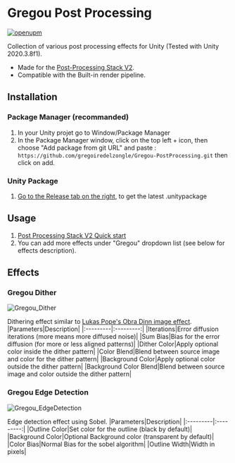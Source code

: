 # Gregou Post Processing
[![openupm](https://img.shields.io/npm/v/com.gregou.postprocessing?label=openupm&registry_uri=https://package.openupm.com)](https://openupm.com/packages/com.gregou.postprocessing/)

Collection of various post processing effects for Unity (Tested with Unity 2020.3.8f1).
- Made for the [Post-Processing Stack V2](https://docs.unity3d.com/Packages/com.unity.postprocessing@3.1/manual/index.html).
- Compatible with the Built-in render pipeline.

## Installation

### Package Manager (recommanded)
1. In your Unity projet go to Window/Package Manager
2. In the Package Manager window, click on the top left + icon, then choose "Add package from git URL" and paste : `https://github.com/gregoiredelzongle/Gregou-PostProcessing.git` then click on add.

### Unity Package
1. [Go to the Release tab on the right](https://github.com/gregoiredelzongle/Gregou-PostProcessing/releases), to get the latest .unitypackage

## Usage

1. [Post Processing Stack V2 Quick start](https://docs.unity3d.com/Packages/com.unity.postprocessing@3.1/manual/Quick-start.html)
2. You can add more effects under "Gregou" dropdown list (see below for effects description).

## Effects

### Gregou Dither
![Gregou_Dither](https://user-images.githubusercontent.com/9194561/118359398-81535f00-b583-11eb-90b8-c26d679da9d9.gif)

Dithering effect similar to [Lukas Pope's Obra Dinn image effect](https://forums.tigsource.com/?topic=40832.0).
|Parameters|Description|
|:---------|:---------:|
|Iterations|Error diffusion iterations (more means more diffused noise)|
|Sum Bias|Bias for the error diffusion (for more or less aligned patterns)|
|Dither Color|Apply optional color inside the dither pattern|
|Color Blend|Blend between source image and color for the dither pattern|
|Background Color|Apply optional color outside the dither pattern|
|Background Color Blend|Blend between source image and color outside the dither pattern|

### Gregou Edge Detection
![Gregou_EdgeDetection](https://user-images.githubusercontent.com/9194561/118359401-831d2280-b583-11eb-8a00-5847fc101010.gif)

Edge detection effect using Sobel.
|Parameters|Description|
|:---------|:---------:|
|Outline Color|Set color for the outline (black by default)|
|Background Color|Optional Background color (transparent by default)|
|Color Bias|Normal Bias for the sobel algorithm|
|Outline Width|Width in pixels|
